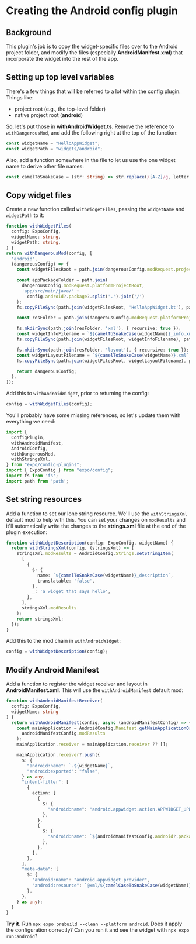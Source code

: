 # Creating the Android config plugin
## Background
This plugin's job is to copy the widget-specific files over to the Android project folder, and modify the files (especially **AndroidManifest.xml**) that incorporate the widget into the rest of the app.

## Setting up top level variables
There's a few things that will be referred to a lot within the config plugin. Things like:
- project root (e.g., the top-level folder)
- native project root (**android**)

So, let's put those in **withAndroidWidget.ts**. Remove the reference to `withDangerousMod`, and add the following right at the top of the function:
```ts
const widgetName = "HelloAppWidget";
const widgetPath = "widgets/android";
```

Also, add a function somewhere in the file to let us use the one widget name to derive other file names:
```ts
const camelToSnakeCase = (str: string) => str.replace(/[A-Z]/g, letter => `_${letter.toLowerCase()}`);
```

## Copy widget files
Create a new function called `withWidgetFiles`, passing the `widgetName` and `widgetPath` to it:
```ts
function withWidgetFiles(
  config: ExpoConfig,
  widgetName: string,
  widgetPath: string,
) {
return withDangerousMod(config, [
  'android',
  (dangerousConfig) => {
    const widgetFilesRoot = path.join(dangerousConfig.modRequest.projectRoot, widgetPath);

    const appPackageFolder = path.join(
      dangerousConfig.modRequest.platformProjectRoot,
      'app/src/main/java/' +
        config.android?.package?.split('.').join('/')
    );
    fs.copyFileSync(path.join(widgetFilesRoot, 'HelloAppWidget.kt'), path.join(appPackageFolder, `${widgetName}.kt`));

    const resFolder = path.join(dangerousConfig.modRequest.platformProjectRoot, 'app/src/main/res');

    fs.mkdirSync(path.join(resFolder, 'xml'), { recursive: true });
    const widgetInfoFilename = `${camelToSnakeCase(widgetName)}_info.xml`;
    fs.copyFileSync(path.join(widgetFilesRoot, widgetInfoFilename), path.join(resFolder, 'xml', widgetInfoFilename));

    fs.mkdirSync(path.join(resFolder, 'layout'), { recursive: true });
    const widgetLayoutFilename = `${camelToSnakeCase(widgetName)}.xml`;
    fs.copyFileSync(path.join(widgetFilesRoot, widgetLayoutFilename), path.join(resFolder, 'layout', widgetLayoutFilename));

    return dangerousConfig;
  },
]);
```

Add this to `withAndroidWidget`, prior to returning the config:
```ts
config = withWidgetFiles(config);
```

You'll probably have some missing references, so let's update them with everything we need:
```ts
import {
  ConfigPlugin,
  withAndroidManifest,
  AndroidConfig,
  withDangerousMod,
  withStringsXml,
} from "expo/config-plugins";
import { ExpoConfig } from "expo/config";
import fs from 'fs';
import path from 'path';
```

## Set string resources
Add a function to set our lone string resource. We'll use the `withStringsXml` default mod to help with this. You can set your changes on `modResults` and it'll automatically write the changes to the **strings.xml** file at the end of the plugin execution:

```ts
function withWidgetDescription(config: ExpoConfig, widgetName) {
  return withStringsXml(config, (stringsXml) => {
    stringsXml.modResults = AndroidConfig.Strings.setStringItem(
      [
        {
          $: {
            name: `${camelToSnakeCase(widgetName)}_description`,
            translatable: 'false',
          },
          _: 'a widget that says hello',
        },
      ],
      stringsXml.modResults
    );
    return stringsXml;
  });
}
```

Add this to the mod chain in `withAndroidWidget`:
```ts
config = withWidgetDescription(config);
```

## Modify Android Manifest
Add a function to register the widget receiver and layout in **AndroidManifest.xml**. This will use the `withAndroidManifest` default mod:

```ts
function withAndroidManifestReceiver(
  config: ExpoConfig,
  widgetName: string
) {
  return withAndroidManifest(config, async (androidManifestConfig) => {
    const mainApplication = AndroidConfig.Manifest.getMainApplicationOrThrow(
      androidManifestConfig.modResults
    );
    mainApplication.receiver = mainApplication.receiver ?? [];

    mainApplication.receiver?.push({
      $: {
        "android:name": `.${widgetName}`,
        "android:exported": "false",
      } as any,
      "intent-filter": [
        {
          action: [
            {
              $: {
                "android:name": "android.appwidget.action.APPWIDGET_UPDATE",
              },
            },
            {
              $: {
                "android:name": `${androidManifestConfig.android?.package}.WIDGET_CLICK`,
              },
            },
          ],
        },
      ],
      "meta-data": {
        $: {
          "android:name": "android.appwidget.provider",
          "android:resource": `@xml/${camelCaseToSnakeCase(widgetName)}_info`,
        },
      },
    } as any);
  }
}
```

**Try it.** Run `npx expo prebuild --clean --platform android`. Does it apply the configuration correctly? Can you run it and see the widget with `npx expo run:android`?
